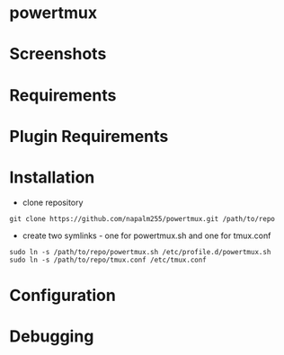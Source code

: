 # powertmux 

# Screenshots

# Requirements

# Plugin Requirements

# Installation

  * clone repository
  ```
  git clone https://github.com/napalm255/powertmux.git /path/to/repo
  ```
  * create two symlinks - one for powertmux.sh and one for tmux.conf
  ```
  sudo ln -s /path/to/repo/powertmux.sh /etc/profile.d/powertmux.sh
  sudo ln -s /path/to/repo/tmux.conf /etc/tmux.conf
  ```

# Configuration

# Debugging
